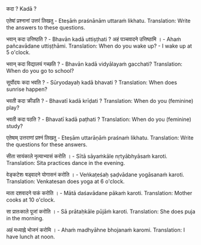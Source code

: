 कदा ? Kadā ?

एतेषां प्रश्नानां उत्तरं लिखतु - Eteṣāṁ praśnānām uttaraṁ likhatu.
Translation: Write the answers to these questions.

भवान् कदा उत्तिष्ठति ? - Bhavān kadā uttiṣṭhati ?
अहं पञ्चवादने उत्तिष्ठामि । - Ahaṁ pañcavādane uttiṣṭhāmi.
Translation: When do you wake up? - I wake up at 5 o'clock.

भवान् कदा विद्यालयं गच्छति ? - Bhavān kadā vidyālayaṁ gacchati?
Translation: When do you go to school?

सूर्योदयः कदा भवति ? - Sūryodayaḥ kadā bhavati ?
Translation: When does sunrise happen?

भवती कदा क्रीडति ? - Bhavatī kadā krīḍati ?
Translation: When do you (feminine) play?

भवती कदा पठति ? - Bhavatī kadā paṭhati ?
Translation: When do you (feminine) study?

एतेषाम् उत्तराणां प्रश्नं लिखतु - Eteṣām uttarāṇāṁ praśnaṁ likhatu.
Translation: Write the questions for these answers.

सीता सायंकाले नृत्याभ्यासं करोति । - Sītā sāyaṁkāle nṛtyābhyāsaṁ karoti.
Translation: Sita practices dance in the evening.

वेङ्कटेशः षड्वादने योगासनं करोति । - Veṅkaṭeśaḥ ṣaḍvādane yogāsanaṁ karoti.
Translation: Venkatesan does yoga at 6 o'clock. 

माता दशवादने पाकं करोति । - Mātā daśavādane pākaṁ karoti.
Translation: Mother cooks at 10 o'clock.

सा प्रातःकाले पूजां करोति । - Sā prātaḥkāle pūjāṁ karoti.
Translation: She does puja in the morning.

अहं मध्याह्ने भोजनं करोमि । - Ahaṁ madhyāhne bhojanaṁ karomi.
Translation: I have lunch at noon.